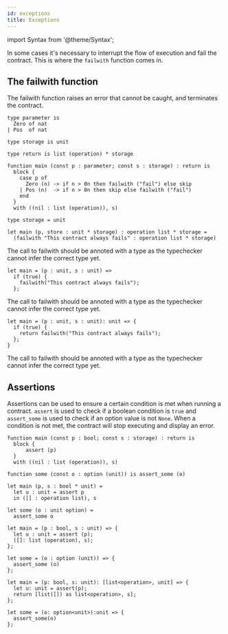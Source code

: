 ```yaml
---
id: exceptions
title: Exceptions
---
```


import Syntax from '@theme/Syntax';

In some cases it's necessary to interrupt the flow of execution and fail the
contract. This is where the `failwith` function comes in.

## The failwith function

The failwith function raises an error that cannot be caught, and terminates the
contract.

<Syntax syntax="pascaligo">

```pascaligo group=failwith
type parameter is
  Zero of nat
| Pos  of nat

type storage is unit

type return is list (operation) * storage

function main (const p : parameter; const s : storage) : return is
  block {
    case p of
      Zero (n) -> if n > 0n then failwith ("fail") else skip
    | Pos (n)  -> if n > 0n then skip else failwith ("fail")
    end
  }
  with ((nil : list (operation)), s)
```

</Syntax>
<Syntax syntax="cameligo">

```cameligo group=failwith
type storage = unit

let main (p, store : unit * storage) : operation list * storage =
  (failwith "This contract always fails" : operation list * storage)
```

The call to failwith should be annoted with a type as the typechecker cannot infer the correct type yet.

</Syntax>
<Syntax syntax="reasonligo">

```reasonligo group=failwith
let main = (p : unit, s : unit) =>
  if (true) { 
    failwith("This contract always fails"); 
  };
```

The call to failwith should be annoted with a type as the typechecker cannot infer the correct type yet.

</Syntax>
<Syntax syntax="jsligo">

```jsligo group=failwith
let main = (p : unit, s : unit): unit => {
  if (true) { 
    return failwith("This contract always fails"); 
  };
}
```

The call to failwith should be annoted with a type as the typechecker cannot infer the correct type yet.

</Syntax>



## Assertions

Assertions can be used to ensure a certain condition is met when running a 
contract. 
`assert` is used to check if a boolean condition is `true` and `assert_some` is used 
to check if an option value is not `None`. When a condition is not met, the 
contract will stop executing and display an error.

<Syntax syntax="pascaligo">

```pascaligo group=failwith
function main (const p : bool; const s : storage) : return is
  block {
	  assert (p)
  }
  with ((nil : list (operation)), s)

function some (const o : option (unit)) is assert_some (o)
```

</Syntax>
<Syntax syntax="cameligo">

```cameligo group=failwith
let main (p, s : bool * unit) =
  let u : unit = assert p
  in ([] : operation list), s

let some (o : unit option) =
  assert_some o
```

</Syntax>
<Syntax syntax="reasonligo">

```reasonligo group=failwith
let main = (p : bool, s : unit) => {
  let u : unit = assert (p);
  ([]: list (operation), s);
};

let some = (o : option (unit)) => {
  assert_some (o)
};
```

</Syntax>
<Syntax syntax="jsligo">

```jsligo group=failwith
let main = (p: bool, s: unit): [list<operation>, unit] => {
  let u: unit = assert(p);
  return [list([]) as list<operation>, s];
};

let some = (o: option<unit>):unit => {
  assert_some(o)
};
```

</Syntax>
